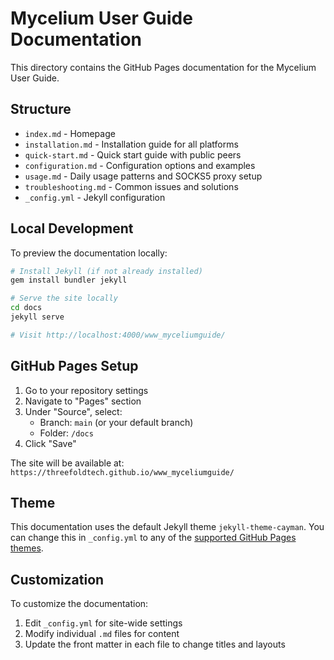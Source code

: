 # Mycelium User Guide Documentation

This directory contains the GitHub Pages documentation for the Mycelium User Guide.

## Structure

- `index.md` - Homepage
- `installation.md` - Installation guide for all platforms
- `quick-start.md` - Quick start guide with public peers
- `configuration.md` - Configuration options and examples
- `usage.md` - Daily usage patterns and SOCKS5 proxy setup
- `troubleshooting.md` - Common issues and solutions
- `_config.yml` - Jekyll configuration

## Local Development

To preview the documentation locally:

```bash
# Install Jekyll (if not already installed)
gem install bundler jekyll

# Serve the site locally
cd docs
jekyll serve

# Visit http://localhost:4000/www_myceliumguide/
```

## GitHub Pages Setup

1. Go to your repository settings
2. Navigate to "Pages" section
3. Under "Source", select:
   - Branch: `main` (or your default branch)
   - Folder: `/docs`
4. Click "Save"

The site will be available at: `https://threefoldtech.github.io/www_myceliumguide/`

## Theme

This documentation uses the default Jekyll theme `jekyll-theme-cayman`. You can change this in `_config.yml` to any of the [supported GitHub Pages themes](https://pages.github.com/themes/).

## Customization

To customize the documentation:

1. Edit `_config.yml` for site-wide settings
2. Modify individual `.md` files for content
3. Update the front matter in each file to change titles and layouts
